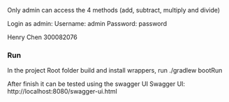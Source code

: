 Only admin can access the 4 methods (add, subtract, multiply and divide)

Login as admin:
Username: admin
Password: password

Henry Chen 300082076

### Run
In the project Root folder build and install wrappers, run
./gradlew bootRun

After finish it can be tested using the swagger UI
Swagger UI: http://localhost:8080/swagger-ui.html
